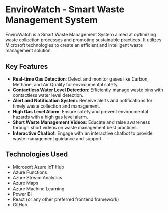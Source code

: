 # EnviroWatch - Smart Waste Management System

EnviroWatch is a Smart Waste Management System aimed at optimizing waste collection processes and promoting sustainable practices. It utilizes Microsoft technologies to create an efficient and intelligent waste management solution.

## Key Features

- **Real-time Gas Detection**: Detect and monitor gases like Carbon, Methane, and Air Quality for environmental safety.
- **Contactless Water Level Detection**: Efficiently manage waste bins with contactless water level detection.
- **Alert and Notification System**: Receive alerts and notifications for timely waste collection and management.
- **High Gas Level Alarm**: Ensure safety and prevent environmental hazards with a high gas level alarm.
- **Short Waste Management Videos**: Educate and raise awareness through short videos on waste management best practices.
- **Interactive Chatbot**: Engage with an interactive chatbot to provide waste management guidance and support.

## Technologies Used

- Microsoft Azure IoT Hub
- Azure Functions
- Azure Stream Analytics
- Azure Maps
- Azure Machine Learning
- Power BI
- React (or any other preferred frontend framework)
- GitHub

